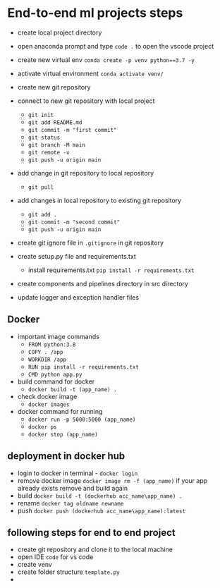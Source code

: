 
# End-to-end ml projects steps

- create local project directory
- open anaconda prompt and type `code .` to open the vscode project
- create new virtual env `conda create -p venv python==3.7 -y`
- activate virtual environment `conda activate venv/`

- create new git repository
- connect to new git repository with local project
    - `git init`
    - `git add README.md`
    - `git commit -m "first commit"`
    - `git status`
    - `git branch -M main`
    - `git remote -v`
    - `git push -u origin main`

- add change in git repository to local repository
    - `git pull`
- add changes in local repository to existing git repository
    - `git add .`
    - `git commit -m "second commit"`
    - `git push -u origin main`

- create git ignore file in `.gitignore` in git repository

- create setup.py file and requirements.txt 
    - install requirements.txt `pip install -r requirements.txt`

- create components and pipelines directory in src directory
- update logger and exception handler files




## Docker
- important image commands
  - `FROM python:3.8`
  - `COPY . /app`
  - `WORKDIR /app` 
  - `RUN pip install -r requirements.txt`
  - `CMD python app.py`
- build command for docker
  - `docker build -t (app_name) .`
- check docker image
  - `docker images`
- docker command for running
  - `docker run -p 5000:5000 (app_name)`
  - `docker ps`
  - `docker stop (app_name)`

## deployment in docker hub
- login to docker in terminal - `docker login`
- remove docker image `docker image rm -f (app_name)` if your app already exists remove and build again
- build `docker build -t (dockerhub acc_name\app_name) .`
- rename `docker tag oldname newname `
- push `docker push (dockerhub acc_name\app_name):latest`


## following steps for end to end project

 - create git repository and clone it to the local machine
 - open IDE `code` for vs code
 - create venv
 - create folder structure `template.py`
 - 